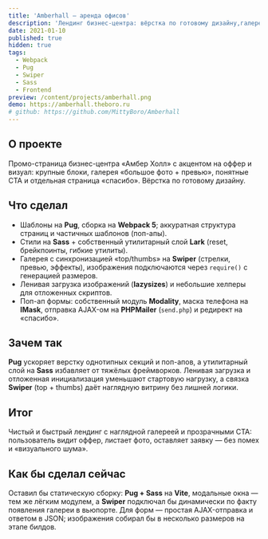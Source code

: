 ```yaml
---
title: 'Amberhall — аренда офисов'
description: 'Лендинг бизнес-центра: вёрстка по готовому дизайну,галерея с превью, поп-ап формы.'
date: 2021-01-10
published: true
hidden: true
tags:
  - Webpack
  - Pug
  - Swiper
  - Sass
  - Frontend
preview: /content/projects/amberhall.png
demo: https://amberhall.theboro.ru
# github: https://github.com/MittyBoro/Amberhall
---
```


## О проекте

Промо-страница бизнес-центра «Амбер Холл» с акцентом на оффер и визуал: крупные блоки, галерея «большое фото + превью», понятные CTA и отдельная страница «спасибо». Вёрстка по готовому дизайну.

## Что сделал

- Шаблоны на **Pug**, сборка на **Webpack 5**; аккуратная структура страниц и частичных шаблонов (поп-апы).
- Стили на **Sass** + собственный утилитарный слой **Lark** (reset, брейкпоинты, гибкие утилиты).
- Галерея с синхронизацией «top/thumbs» на **Swiper** (стрелки, превью, эффекты), изображения подключаются через `require()` с генерацией размеров.
- Ленивая загрузка изображений (**lazysizes**) и небольшие хелперы для отложенных скриптов.
- Поп-ап формы: собственный модуль **Modality**, маска телефона на **IMask**, отправка AJAX-ом на **PHPMailer** (`send.php`) и редирект на «спасибо».

## Зачем так

**Pug** ускоряет верстку однотипных секций и поп-апов, а утилитарный слой на **Sass** избавляет от тяжёлых фреймворков. Ленивая загрузка и отложенная инициализация уменьшают стартовую нагрузку, а связка **Swiper** (top + thumbs) даёт наглядную витрину без лишней логики.

## Итог

Чистый и быстрый лендинг с наглядной галереей и прозрачными CTA: пользователь видит оффер, листает фото, оставляет заявку — без помех и «визуального шума».

## Как бы сделал сейчас

Оставил бы статическую сборку: **Pug + Sass** на **Vite**, модальные окна — тем же лёгким модулем, а **Swiper** подключал бы динамически по факту появления галереи в вьюпорте. Для форм — простая AJAX-отправка и ответом в JSON; изображения собирал бы в несколько размеров на этапе билдов.
